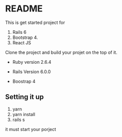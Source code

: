 # README

This is get started project for 
1. Rails 6
2. Bootstrap 4.
3. React JS 

Clone the project and build your projet on the top of it. 

* Ruby version 2.6.4

* Rails Version 6.0.0

* Boostrap 4


## Setting it up

1. yarn
2. yarn install
3. rails s 

it must start your porject